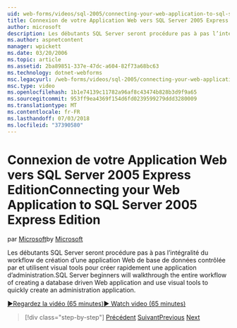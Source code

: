 ```yaml
---
uid: web-forms/videos/sql-2005/connecting-your-web-application-to-sql-server-2005-express-edition
title: Connexion de votre Application Web vers SQL Server 2005 Express Edition | Microsoft Docs
author: microsoft
description: Les débutants SQL Server seront procédure pas à pas l’intégralité du workflow de création d’une application Web de base de données contrôlée par et utilisent visual tools pour créer rapidement un administrat...
ms.author: aspnetcontent
manager: wpickett
ms.date: 03/20/2006
ms.topic: article
ms.assetid: 2ba89851-337e-47dc-a604-82f73a68bc63
ms.technology: dotnet-webforms
msc.legacyurl: /web-forms/videos/sql-2005/connecting-your-web-application-to-sql-server-2005-express-edition
msc.type: video
ms.openlocfilehash: 1b1e74139c11782a96af8c43474b828b3d9f9a65
ms.sourcegitcommit: 953ff9ea4369f154d6fd0239599279ddd3280009
ms.translationtype: MT
ms.contentlocale: fr-FR
ms.lasthandoff: 07/03/2018
ms.locfileid: "37390580"
---
```

<a name="connecting-your-web-application-to-sql-server-2005-express-edition"></a><span data-ttu-id="82da0-103">Connexion de votre Application Web vers SQL Server 2005 Express Edition</span><span class="sxs-lookup"><span data-stu-id="82da0-103">Connecting your Web Application to SQL Server 2005 Express Edition</span></span>
====================
<span data-ttu-id="82da0-104">par [Microsoft](https://github.com/microsoft)</span><span class="sxs-lookup"><span data-stu-id="82da0-104">by [Microsoft](https://github.com/microsoft)</span></span>

<span data-ttu-id="82da0-105">Les débutants SQL Server seront procédure pas à pas l’intégralité du workflow de création d’une application Web de base de données contrôlée par et utilisent visual tools pour créer rapidement une application d’administration.</span><span class="sxs-lookup"><span data-stu-id="82da0-105">SQL Server beginners will walkthrough the entire workflow of creating a database driven Web application and use visual tools to quickly create an administration application.</span></span>

[<span data-ttu-id="82da0-106">&#9654;Regardez la vidéo (65 minutes)</span><span class="sxs-lookup"><span data-stu-id="82da0-106">&#9654; Watch video (65 minutes)</span></span>](https://channel9.msdn.com/Blogs/ASP-NET-Site-Videos/connecting-your-web-application-to-sql-server-2005-express-edition)

> [!div class="step-by-step"]
> <span data-ttu-id="82da0-107">[Précédent](understanding-security-and-network-connectivity.md)
> [Suivant](using-sql-server-management-studio.md)</span><span class="sxs-lookup"><span data-stu-id="82da0-107">[Previous](understanding-security-and-network-connectivity.md)
[Next](using-sql-server-management-studio.md)</span></span>
